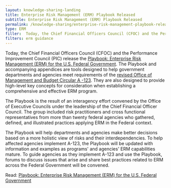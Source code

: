 ```yaml
---
layout: knowledge-sharing-landing
title: Enterprise Risk Management (ERM) Playbook Released
subtitle: Enterprise Risk Management (ERM) Playbook Released
permalink: /knowledge-sharing/enterprise-risk-management-playbook-released/
type: ERM
filler:  Today, the Chief Financial Officers Council (CFOC) and the Performance Improvement Council (PIC) release the Playbook.
filters: erm guidance
---
```


Today, the Chief Financial Officers Council (CFOC) and the Performance Improvement Council (PIC) release the <a href= "{{ site.baseurl }}/wp-content/uploads/2016/07/FINAL-ERM-Playbook.pdf">Playbook: Enterprise Risk Management (ERM) for the U.S. Federal Government</a>. The Playbook and accompanying appendices are tools designed to help government departments and agencies meet requirements of the [revised Office of Management and Budget Circular A -123](https://www.whitehouse.gov/sites/default/files/omb/memoranda/2016/m-16-17.pdf). They are also designed to provide high-level key concepts for consideration when establishing a comprehensive and effective ERM program.

The Playbook is the result of an interagency effort convened by the Office of Executive Councils under the leadership of the Chief Financial Officer Council. The group included risk practitioners and cross functional representatives from more than twenty federal agencies who gathered, defined, and illustrated practices applying ERM in the Federal context.

The Playbook will help departments and agencies make better decisions based on a more holistic view of risks and their interdependencies. To help affected agencies implement A-123, the Playbook will be updated with information and examples as programs' and agencies' ERM capabilities mature. To guide agencies as they implement A-123 and use the Playbook, forums to discuss issues that arise and share best practices related to ERM across the Federal Government will be convened.


Read: <a href= "{{ site.baseurl }}/wp-content/uploads/2016/07/FINAL-ERM-Playbook.pdf">Playbook: Enterprise Risk Management (ERM) for the U.S. Federal Government</a>
